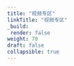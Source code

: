 ```yaml
---
title: "视频专区"
linkTitle: "视频专区"
_build:
 render: false 
weight: 70
draft: false
collapsible: true
---
```

